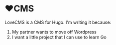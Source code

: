 # ❤️CMS

LoveCMS is a CMS for Hugo. I'm writing it because:

1. My partner wants to move off Wordpress
2. I want a little project that I can use to learn Go

